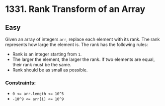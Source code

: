 # 1331. Rank Transform of an Array

## Easy

Given an array of integers `arr`, replace each element with its rank. The rank represents how large the element is. The
rank has the following rules:

- Rank is an integer starting from `1`.
- The larger the element, the larger the rank. If two elements are equal, their rank must be the same.
- Rank should be as small as possible.

### Constraints:

- `0 <= arr.length <= 10^5`
- `-10^9 <= arr[i] <= 10^9`
